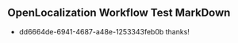 ## OpenLocalization Workflow Test MarkDown
* dd6664de-6941-4687-a48e-1253343feb0b thanks!

<!--HONumber=Sep16_HO1-->


